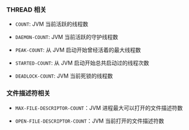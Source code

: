 ### THREAD 相关

- `COUNT`: JVM 当前活跃的线程数

- `DAEMON-COUNT`: JVM 当前活跃的守护线程数

- `PEAK-COUNT`: 从 JVM 启动开始曾经活着的最大线程数

- `STARTED-COUNT`: 从 JVM 启动开始总共启动过的线程次数

- `DEADLOCK-COUNT`: JVM 当前死锁的线程数

### 文件描述符相关

- `MAX-FILE-DESCRIPTOR-COUNT`：JVM 进程最大可以打开的文件描述符数

- `OPEN-FILE-DESCRIPTOR-COUNT`：JVM 当前打开的文件描述符数
